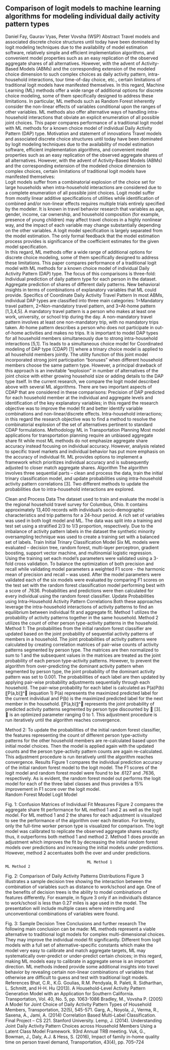 ## Comparison of logit models to machine learning algorithms for modeling individual daily activity pattern types
Daniel Fay, Gaurav Vyas, Peter Vovsha (WSP) 
Abstract 
Travel models and associated discrete choice structures until today have been dominated by logit modeling techniques due to the availability of model estimation software, relatively simple and efficient implementation algorithms, and convenient model properties such as an easy replication of the observed aggregate shares of all alternatives.  However, with the advent of Activity-Based Models (ABMs) and the corresponding extension of the modeled choice dimension to such complex choices as daily activity pattern, intra-household interactions, tour time-of-day choice, etc., certain limitations of traditional logit models have manifested themselves.  In this regard, Machine Learning (ML) methods offer a wide range of additional options for discrete choice modeling, some of them specifically designed to address these limitations.  In particular, ML methods such as Random Forest inherently consider the non-linear effects of variables conditional upon the ranges of other variables.  ML methods also offer alternative ways of handling intra-household interactions that obviate an explicit enumeration of all possible joint choices.  This paper compares performance of a traditional logit model with ML methods for a known choice model of individual Daily Activity Pattern (DAP) type.
Motivation and statement of innovations 
Travel models and associated discrete choice structures until today have been dominated by logit modeling techniques due to the availability of model estimation software, efficient implementation algorithms, and convenient model properties such as an easy replication of the observed aggregate shares of all alternatives. However, with the advent of Activity-Based Models (ABMs) and the corresponding extension of the modeled choice dimension to complex choices, certain limitations of traditional logit models have manifested themselves:            
	Logit models suffer from a combinatorial explosion of the choice set for large households when intra-household interactions are considered due to a complete enumeration of all possible joint choices.
	Logit model suffer from mostly linear additive specifications of utilities while identification of combined and/or non-linear effects requires multiple trials entirely specified by the modeler.  It is known in travel behavior research that variables as age, gender, income, car ownership, and household composition (for example, presence of young children) may affect travel choices in a highly nonlinear way, and the impact of each variable may change substantially depending on the other variables. 
	A logit model specification is largely separated from the model estimation.  The only formal feedback that the model estimation process provides is significance of the coefficient estimates for the given model specification.  
In this regard, ML methods offer a wide range of additional options for discrete choice modeling, some of them specifically designed to address these limitations.  This paper compares performance of a traditional logit model with ML methods for a known choice model of individual Daily Activity Pattern (DAP) type.  The focus of this comparisons is three-fold:
	Individual prediction of daily pattern type for each person in the dataset.
	Aggregate prediction of shares of different daily patterns.
	New behavioral insights in terms of combinations of explanatory variables that ML could provide.
Specifics of Coordinate Daily Activity Travel Pattern 
In most ABMs, individual DAP types are classified into three main categories: 1=Mandatory travel pattern, 2=Non-mandatory travel pattern, and 3=At-home pattern [1,3,4,5].  A mandatory travel pattern is a person who makes at least one work, university, or school trip during the day. A non-mandatory travel pattern involves at least one non-mandatory trip, with no mandatory trips taken. At-home pattern describes a person who does not participate in out-of-home activities and makes no trips.
It is important to model DAP types for all household members simultaneously due to strong intra-household interactions [5,1]. Tis leads to a simultaneous choice model for Coordinated modeling of DAP type (CDAP) [1] where a trinary choice model is applied to all household members jointly. The utility function of this joint model incorporated strong joint participation “bonuses” when different household members choose the same pattern type. However, a principal drawback of this approach is an inevitable “explosion” in number of alternatives of the joint choice with either growing household size or adding details to the DAP type itself.
In the current research, we compare the logit model described above with several ML algorithms. There are two important aspects of CDAP that are considered in these comparisons: 
	Precision of DAP predicted for each household member at the individual and aggregate levels and identification of the key explanatory variables; in this regard the research objective was to improve the model fit and better identify variable combinations and non-linear/discrete effects.
	Intra-household interactions; in this regard the research objective was to find a method to resolve the combinatorial explosion of the set of alternatives pertinent to standard CDAP formulations. 
Methodology
ML in Transportation Planning
Most model applications for transportation planning require an unbiased aggregate share fit while most ML methods do not emphasize aggregate share accuracy instead focusing on individual accuracy. However, analysis related to specific travel markets and individual behavior has put more emphasis on the accuracy of individual fit.  ML provides options to implement a framework which prioritizes individual accuracy and is subsequently adjusted to closer match aggregate shares. 
Algorithm
The algorithm involves three sequential parts – clean and process the data, train the initial trinary classification model, and update probabilities using intra-household activity pattern correlations [3]. Two different methods to update the probabilities due to intra-household interactions are explored. 


Clean and Process Data
The dataset used to train and evaluate the model is the regional household travel survey for Columbus, Ohio.  It contains approximately 13,400 records with individual’s socio-demographic characteristics and trip patterns for a 24-hour period.  A rich set of variables was used in both logit model and ML. The data was split into a training and test set using a stratified 2/3 to 1/3 proportion, respectively. Due to the imbalance of activity pattern labels in the dataset the synthetic minority oversampling technique was used to create a training set with a balanced set of labels. 
Train Initial Trinary Classification Model
Six ML models were evaluated – decision tree, random forest, multi-layer perceptron, gradient boosting, support vector machine, and multinomial logistic regression. 
Using the training set each model’s parameters were validated using a 3-fold cross validation. To balance the optimization of both precision and recall while validating model parameters a weighted F1 score - the harmonic mean of precision and recall – was used. After the model parameters were validated each of the six models were evaluated by comparing F1 scores on the test set with the random forest classification model performing best with a score of .7636.  Probabilities and predictions were then calculated for every individual using the random forest classifier. 
Update Probabilities using Intra-Household Activity Pattern Correlations
Both these approaches leverage the intra-household interactions of activity patterns to find an equilibrium between individual fit and aggregate fit. Method 1 utilizes the probability of activity patterns together in the same household. Method 2 utilizes the count of other person type-activity patterns in the household. 
Method 1: 
The probabilities from the initial random forest classifier are updated based on the joint probability of sequential activity patterns of members in a household. The joint probabilities of activity patterns were calculated by creating correlation matrices of pair-wise counts of activity patterns segmented by person type. The matrices are then normalized to sum to 1 and the subsequent values in the matrices are treated as the joint probability of each person type-activity patterns. However, to prevent the algorithm from over-predicting the dominant activity pattern when segmented by person type, the joint probability of the dominant activity pattern was set to 0.001. The probabilities of each label are then updated by applying pair-wise probability adjustments sequentially through each household. The pair-wise probability for each label is calculated as 
P(a)P(b) 〖P(a,b)〗^                                                                                                       (equation 1)
P(a) represents the maximized predicted label for the current individual and P(b) is the maximized predicted label for the next member in the household. 〖P(a,b)〗^ represents the joint probability of predicted activity patterns segmented by person type discounted by  [3].  is an optimized parameter ranging 0 to 1. This adjustment procedure is run iteratively until the algorithm reaches convergence.  

Method 2: 
To update the probabilities of the initial random forest classifier, the features representing the count of different person type-activity patterns for the other household members are re-calculated based upon the initial model choices. Then the model is applied again with the updated counts and the person type-activity pattern counts are again re-calculated. This adjustment procedure is run iteratively until the algorithm reaches convergence.
Results
Figure 1 compares the individual prediction accuracy of the initial random forest model to the logit model. The F1 scores of the logit model and random forest model were found to be .6127 and .7636, respectively. As is evident, the random forest model out performs the logit model for each of the three label classes and thus provides a 15% improvement in F1 score over the logit model.  
                          Random Forest Model                                                                          Logit Model
            
Fig. 1: Confusion Matrices of Individual Fit Measures
Figure 2 compares the aggregate share fit performance for ML method 1 and 2 as well as the logit model. For ML method 1 and 2 the shares for each adjustment is visualized to see the performance of the algorithm over each iteration. For brevity, only the full-time worker person type is visualized for comparison.  The logit model was calibrated to replicate the observed aggregate shares exactly; thus, it outperforms both method 1 and method 2. Method 1 does provide an adjustment which improves the fit by decreasing the initial random forest models over predictions and increasing the initial models under predictions. However, method 2 accentuates both the over and under predictions.  






                                        ML Method 1                                                                                        ML Method 2 
   
 Fig. 2: Comparison of Daily Activity Patterns Distributions
Figure 3 illustrates a sample decision tree showing the interaction between the combination of variables such as distance to work/school and age. One of the benefits of decision trees is the ability to model combinations of features differently. For example, in figure 3 only if an individual’s distance to work/school is less than 0.27 miles is age used in the model.  The presentation will include multiple cases where interesting and unconventional combinations of variables were found.   
 
Fig. 3: Sample Decision Tree
Conclusions and further research 
The following main conclusion can be made:
	ML methods represent a viable alternative to traditional logit models for complex multi-dimensional choices.  They may improve the individual model fit significantly.
	Different from logit models with a full set of alternative-specific constants which make the model very easy to calibrate and match aggregate targets, ML may systematically over-predict or under-predict certain choices; in this regard, making ML models easy to calibrate in aggregate sense is an important direction.
	ML methods indeed provide some additional insights into travel behavior by revealing certain non-linear combinations of variables that otherwise are difficult to guess and test with traditional logit models.     
References
	Bhat, C.R.,  K.G. Goulias, R.M. Pendyala, R. Paleti, R. Sidharthan, L. Schmitt, and H-H. Hu (2013). A Household-Level Activity Pattern Generation Model with an Application for Southern California. Transportation, Vol. 40, No. 5, pp. 1063-1086
	Bradley, M., Vovsha P. (2005) A Model for Joint Choice of Daily Activity Pattern Types of Household Members, Transportation, 32(5), 545-571.
	Garg, A., Noyola, J., Verma, R., Saxena, A., Jami, A. (2014) Correlation Based Multi-Label Classification.  Final Project – CS 221. Stanford University. 
	Lemp, J. (2014). Understanding Joint Daily Activity Pattern Choices across Household Members Using a Latent Class Model Framework. 93rd Annual TRB meeting. 
	Vuk, G., Bowman, J., Daly, A.J. & Hess, S. (2016), Impact of family in-home quality time on person travel demand, Transportation, 43(4), pp. 705–724
